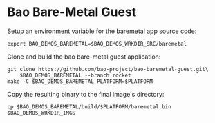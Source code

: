 # Bao Bare-Metal Guest

Setup an environment variable for the baremetal app source code:

```
export BAO_DEMOS_BAREMETAL=$BAO_DEMOS_WRKDIR_SRC/baremetal
```

Clone and build the bao bare-metal guest application:

```
git clone https://github.com/bao-project/bao-baremetal-guest.git\
    $BAO_DEMOS_BAREMETAL --branch rocket
make -C $BAO_DEMOS_BAREMETAL PLATFORM=$PLATFORM
```

Copy the resulting binary to the final image's directory:

```
cp $BAO_DEMOS_BAREMETAL/build/$PLATFORM/baremetal.bin $BAO_DEMOS_WRKDIR_IMGS
```